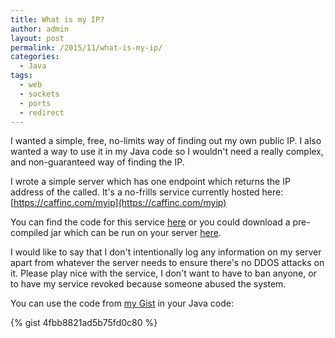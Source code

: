 ```yaml
---
title: What is my IP?
author: admin
layout: post
permalink: /2015/11/what-is-my-ip/
categories:
  - Java
tags:
  - web
  - sockets
  - ports
  - redirect
---
```


I wanted a simple, free, no-limits way of finding out my own public IP. I also wanted a way to use it in my Java code so I wouldn't need a really complex, and non-guaranteed way of finding the IP.

I wrote a simple server which has one endpoint which returns the IP address of the called. It's a no-frills service currently hosted here:
[https://caffinc.com/myip](https://caffinc.com/myip)

You can find the code for this service [here](https://github.com/caffinc/MyIP "MyIP Github") or you could download a pre-compiled jar which can be run on your server [here](https://github.com/caffinc/MyIP/releases/download/v0.1/myip.jar "MyIP jar").

I would like to say that I don't intentionally log any information on my server apart from whatever the server needs to ensure there's no DDOS attacks on it. Please play nice with the service, I don't want to have to ban anyone, or to have my service revoked because someone abused the system.

You can use the code from [my Gist](https://gist.github.com/SriramKeerthi/4fbb8821ad5b75fd0c80) in your Java code:

{% gist 4fbb8821ad5b75fd0c80 %}

